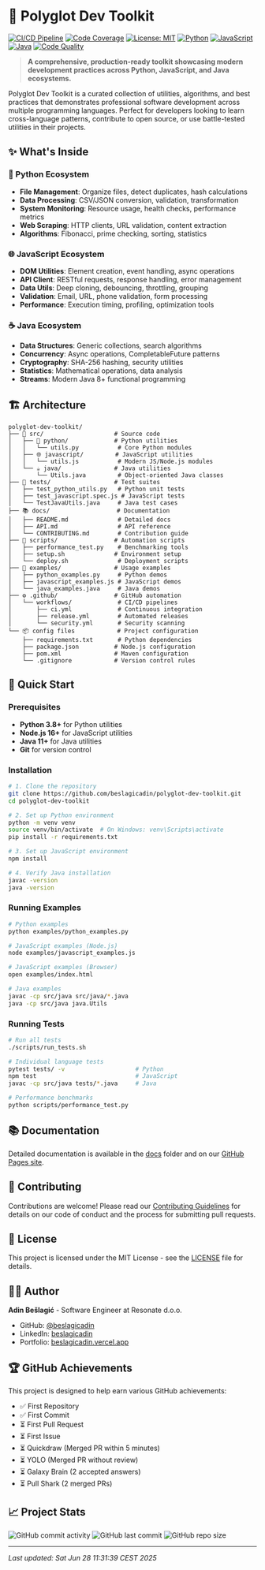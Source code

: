 # 🚀 Polyglot Dev Toolkit

[![CI/CD Pipeline](https://github.com/beslagicadin/polyglot-dev-toolkit/workflows/Continuous%20Integration/badge.svg)](https://github.com/beslagicadin/polyglot-dev-toolkit/actions)
[![Code Coverage](https://codecov.io/gh/beslagicadin/polyglot-dev-toolkit/branch/master/graph/badge.svg)](https://codecov.io/gh/beslagicadin/polyglot-dev-toolkit)
[![License: MIT](https://img.shields.io/badge/License-MIT-yellow.svg)](https://opensource.org/licenses/MIT)
[![Python](https://img.shields.io/badge/Python-3.8%2B-blue)](https://www.python.org/)
[![JavaScript](https://img.shields.io/badge/JavaScript-ES6%2B-yellow)](https://developer.mozilla.org/en-US/docs/Web/JavaScript)
[![Java](https://img.shields.io/badge/Java-11%2B-red)](https://openjdk.java.net/)
[![Code Quality](https://api.codeclimate.com/v1/badges/placeholder/maintainability)](https://codeclimate.com/github/beslagicadin/polyglot-dev-toolkit/maintainability)

> **A comprehensive, production-ready toolkit showcasing modern development practices across Python, JavaScript, and Java ecosystems.**

Polyglot Dev Toolkit is a curated collection of utilities, algorithms, and best practices that demonstrates professional software development across multiple programming languages. Perfect for developers looking to learn cross-language patterns, contribute to open source, or use battle-tested utilities in their projects.

## ✨ What's Inside

### 🐍 Python Ecosystem
- **File Management**: Organize files, detect duplicates, hash calculations
- **Data Processing**: CSV/JSON conversion, validation, transformation
- **System Monitoring**: Resource usage, health checks, performance metrics
- **Web Scraping**: HTTP clients, URL validation, content extraction
- **Algorithms**: Fibonacci, prime checking, sorting, statistics

### 🌐 JavaScript Ecosystem
- **DOM Utilities**: Element creation, event handling, async operations
- **API Client**: RESTful requests, response handling, error management
- **Data Utils**: Deep cloning, debouncing, throttling, grouping
- **Validation**: Email, URL, phone validation, form processing
- **Performance**: Execution timing, profiling, optimization tools

### ☕ Java Ecosystem
- **Data Structures**: Generic collections, search algorithms
- **Concurrency**: Async operations, CompletableFuture patterns
- **Cryptography**: SHA-256 hashing, security utilities
- **Statistics**: Mathematical operations, data analysis
- **Streams**: Modern Java 8+ functional programming

## 🏗️ Architecture

```
polyglot-dev-toolkit/
├── 📁 src/                    # Source code
│   ├── 🐍 python/             # Python utilities
│   │   └── utils.py           # Core Python modules
│   ├── 🌐 javascript/         # JavaScript utilities  
│   │   └── utils.js           # Modern JS/Node.js modules
│   └── ☕ java/               # Java utilities
│       └── Utils.java         # Object-oriented Java classes
├── 🧪 tests/                  # Test suites
│   ├── test_python_utils.py   # Python unit tests
│   ├── test_javascript.spec.js # JavaScript tests
│   └── TestJavaUtils.java     # Java test cases
├── 📚 docs/                   # Documentation
│   ├── README.md              # Detailed docs
│   ├── API.md                 # API reference
│   └── CONTRIBUTING.md        # Contribution guide
├── 🔧 scripts/                # Automation scripts
│   ├── performance_test.py    # Benchmarking tools
│   ├── setup.sh              # Environment setup
│   └── deploy.sh              # Deployment scripts
├── 🎯 examples/               # Usage examples
│   ├── python_examples.py     # Python demos
│   ├── javascript_examples.js # JavaScript demos
│   └── java_examples.java     # Java demos
├── ⚙️ .github/                # GitHub automation
│   └── workflows/             # CI/CD pipelines
│       ├── ci.yml             # Continuous integration
│       ├── release.yml        # Automated releases
│       └── security.yml       # Security scanning
└── 📦 config files            # Project configuration
    ├── requirements.txt       # Python dependencies
    ├── package.json          # Node.js configuration
    ├── pom.xml               # Maven configuration
    └── .gitignore            # Version control rules
```

## 🚀 Quick Start

### Prerequisites
- **Python 3.8+** for Python utilities
- **Node.js 16+** for JavaScript utilities
- **Java 11+** for Java utilities
- **Git** for version control

### Installation

```bash
# 1. Clone the repository
git clone https://github.com/beslagicadin/polyglot-dev-toolkit.git
cd polyglot-dev-toolkit

# 2. Set up Python environment
python -m venv venv
source venv/bin/activate  # On Windows: venv\Scripts\activate
pip install -r requirements.txt

# 3. Set up JavaScript environment
npm install

# 4. Verify Java installation
javac -version
java -version
```

### Running Examples

```bash
# Python examples
python examples/python_examples.py

# JavaScript examples (Node.js)
node examples/javascript_examples.js

# JavaScript examples (Browser)
open examples/index.html

# Java examples
javac -cp src/java src/java/*.java
java -cp src/java java.Utils
```

### Running Tests

```bash
# Run all tests
./scripts/run_tests.sh

# Individual language tests
pytest tests/ -v                    # Python
npm test                            # JavaScript
javac -cp src/java tests/*.java     # Java

# Performance benchmarks
python scripts/performance_test.py
```

## 📚 Documentation

Detailed documentation is available in the [docs](./docs) folder and on our [GitHub Pages site](https://beslagicadin.github.io/new-project/).

## 🤝 Contributing

Contributions are welcome! Please read our [Contributing Guidelines](./CONTRIBUTING.md) for details on our code of conduct and the process for submitting pull requests.

## 📄 License

This project is licensed under the MIT License - see the [LICENSE](./LICENSE) file for details.

## 👨‍💻 Author

**Adin Bešlagić** - Software Engineer at Resonate d.o.o.
- GitHub: [@beslagicadin](https://github.com/beslagicadin)
- LinkedIn: [beslagicadin](https://www.linkedin.com/in/beslagicadin/)
- Portfolio: [beslagicadin.vercel.app](https://beslagicadin.vercel.app)

## 🏆 GitHub Achievements

This project is designed to help earn various GitHub achievements:
- ✅ First Repository
- ✅ First Commit
- ⏳ First Pull Request
- ⏳ First Issue
- ⏳ Quickdraw (Merged PR within 5 minutes)
- ⏳ YOLO (Merged PR without review)
- ⏳ Galaxy Brain (2 accepted answers)
- ⏳ Pull Shark (2 merged PRs)

## 📈 Project Stats

![GitHub commit activity](https://img.shields.io/github/commit-activity/m/beslagicadin/polyglot-dev-toolkit)
![GitHub last commit](https://img.shields.io/github/last-commit/beslagicadin/polyglot-dev-toolkit)
![GitHub repo size](https://img.shields.io/github/repo-size/beslagicadin/polyglot-dev-toolkit)

---
*Last updated: Sat Jun 28 11:31:39 CEST 2025*
